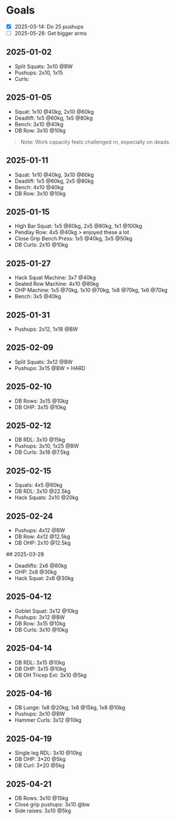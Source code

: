 # Goals
- [x] 2025-03-14: Do 25 pushups
- [ ] 2025-05-28: Get bigger arms

## 2025-01-02
- Split Squats: 3x10 @BW
- Pushups: 2x10, 1x15
- Curls: 

## 2025-01-05
- Squat: 1x10 @40kg, 2x10 @60kg
- Deadlift: 1x5 @60kg, 1x5 @80kg
- Bench: 3x10 @40kg
- DB Row: 3x10 @10kg
> Note: Work capacity feels challenged rn, especially on deads.

## 2025-01-11
- Squat: 1x10 @40kg, 3x10 @60kg
- Deadlift: 1x5 @60kg, 2x5 @80kg
- Bench: 4x10 @40kg
- DB Row: 3x10 @10kg

## 2025-01-15
- High Bar Squat: 1x5 @60kg, 2x5 @80kg, 1x1 @100kg
- Pendlay Row: 4x5 @40kg > enjoyed these a lot
- Close Grip Bench Press: 1x5 @40kg, 3x5 @50kg
- DB Curls: 2x10 @10kg

## 2025-01-27
- Hack Squat Machine: 3x7 @40kg
- Seated Row Machine: 4x10 @85kg
- OHP Machine: 1x5 @70kg, 1x10 @70kg, 1x8 @70kg, 1x6 @70kg
- Bench: 3x5 @40kg

## 2025-01-31
- Pushups: 2x12, 1x18 @BW

## 2025-02-09
- Split Squats: 3x12 @BW
- Pushups: 3x15 @BW > HARD

## 2025-02-10
- DB Rows: 3x15 @10kg
- DB OHP: 3x15 @10kg

## 2025-02-12
- DB RDL: 3x10 @15kg
- Pushups: 3x10, 1x25 @BW
- DB Curls: 3x18 @7.5kg

## 2025-02-15
- Squats: 4x5 @80kg
- DB RDL: 3x10 @22.5kg
- Hack Squats: 2x10 @20kg

## 2025-02-24
- Pushups: 4x12 @BW
- DB Row: 4x12 @12.5kg
- DB OHP: 2x10 @12.5kg

## 2025-03-28
- Deadlifts: 2x6 @80kg
- OHP: 2x8 @30kg
- Hack Squat: 2x8 @30kg

## 2025-04-12
- Goblet Squat: 3x12 @10kg
- Pushups: 3x12 @BW
- DB Row: 3x15 @10kg
- DB Curls: 3x10 @10kg

## 2025-04-14
- DB RDL: 3x15 @10kg
- DB OHP: 3x15 @10kg
- DB OH Tricep Ext: 3x10 @5kg

## 2025-04-16
- DB Lunge: 1x8 @20kg, 1x8 @15kg, 1x8 @10kg
- Pushups: 3x10 @BW
- Hammer Curls: 3x12 @10kg

## 2025-04-19
- Single leg RDL: 3x10 @10kg
- DB OHP: 3*20 @5kg
- DB Curl: 3*20 @5kg

## 2025-04-21
- DB Rows: 3x10 @15kg
- Close grip pushups: 3x10 @bw
- Side raises: 3x10 @5kg
